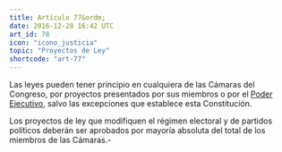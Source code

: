 ```yaml
---
title: Artículo 77&ordm;
date: 2016-12-28 16:42 UTC
art_id: 78
icon: "icono_justicia"
topic: "Proyectos de Ley"
shortcode: "art-77"
---
```

Las leyes pueden tener principio en cualquiera de las Cámaras del Congreso, por proyectos presentados por sus miembros o por el [Poder Ejecutivo](http://es.wikipedia.org/wiki/Poder_Ejecutivo_Nacional_%28Argentina%29), salvo las excepciones que establece esta Constitución.

Los proyectos de ley que modifiquen el régimen electoral y de partidos políticos deberán ser aprobados por mayoría absoluta del total de los miembros de las Cámaras.-
